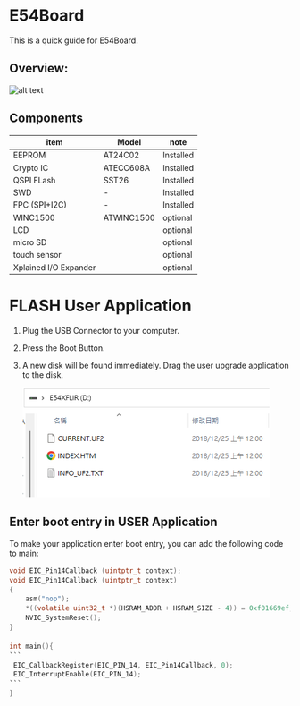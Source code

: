 # E54Board
This is a quick guide for E54Board.

## Overview:

![alt text](png/E54Board.png)

## Components

| item                  | Model      | note      |
| --------------------- | ---------- | --------- |
| EEPROM                | AT24C02    | Installed |
| Crypto IC             | ATECC608A  | Installed |
| QSPI FLash            | SST26      | Installed |
| SWD                   | -          | Installed |
| FPC (SPI+I2C)         | -          | Installed |
| WINC1500              | ATWINC1500 | optional  |
| LCD                   |            | optional  |
| micro SD              |            | optional  |
| touch sensor          |            | optional  |
| Xplained I/O Expander |            | optional  |





# FLASH User Application

1. Plug the USB Connector to your computer.

2. Press the Boot Button.

3. A new disk will be found immediately. Drag the user upgrade application to the disk.

   ![alt text](png/disk.png) 

## Enter boot entry in USER Application

To make your application enter boot entry, you can add the following code to main:

````c
void EIC_Pin14Callback (uintptr_t context);
void EIC_Pin14Callback (uintptr_t context)
{
    asm("nop");
    *((volatile uint32_t *)(HSRAM_ADDR + HSRAM_SIZE - 4)) = 0xf01669ef;
    NVIC_SystemReset();
}

int main(){
```
 EIC_CallbackRegister(EIC_PIN_14, EIC_Pin14Callback, 0);
 EIC_InterruptEnable(EIC_PIN_14);
```
}
````





